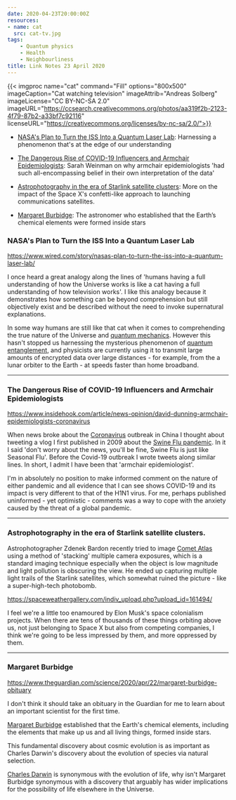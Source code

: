 ```yaml
---
date: 2020-04-23T20:00:00Z
resources:
- name: cat
  src: cat-tv.jpg
tags:
    - Quantum physics
    - Health
    - Neighbourliness
title: Link Notes 23 April 2020
---
```


{{< imgproc
    name="cat"
    command="Fill"
    options="800x500"
    imageCaption="Cat watching television"
    imageAttrib="Andreas Solberg"
    imageLicense="CC BY-NC-SA 2.0"
    imageURL="https://ccsearch.creativecommons.org/photos/aa319f2b-2123-4f79-87b2-a33bf7c92116"
    licenseURL="https://creativecommons.org/licenses/by-nc-sa/2.0/">}}

* [NASA's Plan to Turn the ISS Into a Quantum Laser Lab](/blog/links/2020/04/23/#nasas-plan-to-turn-the-iss-into-a-quantum-laser-lab): Harnessing a phenomenon that's at the edge of our understanding

* [The Dangerous Rise of COVID-19 Influencers and Armchair Epidemiologists](/blog/links/2020/04/23/#the-dangerous-rise-of-covid-19-influencers-and-armchair-epidemiologists): Sarah Weinman on why armchair epidemiologists 'had such all-encompassing belief in their own interpretation of the data'

* [Astrophotography in the era of Starlink satellite clusters](/blog/links/2020/04/23/#astrophotography-in-the-era-of-starlink-satellite-clusters): More on the impact of the Space X's confetti-like approach to launching communications satellites. 

* [Margaret Burbidge](/blog/links/2020/04/23/#margaret-burbidge): The astronomer who established that the Earth’s chemical elements were formed inside stars

<!--more-->

### NASA's Plan to Turn the ISS Into a Quantum Laser Lab

https://www.wired.com/story/nasas-plan-to-turn-the-iss-into-a-quantum-laser-lab/


I once heard a great analogy along the lines of 'humans having a full understanding of how the Universe works is like a cat having a full understanding of how television works'. I like this analogy because it demonstrates how something can be beyond comprehension but still objectively exist and be described without the need to invoke supernatural explanations. 

In some way humans are still like that cat when it comes to comprehending the true nature of the Universe and [quantum mechanics](https://en.wikipedia.org/wiki/Quantum_mechanics). However this hasn't stopped us harnessing the mysterious phenomenon of [quantum entanglement](https://en.wikipedia.org/wiki/Quantum_entanglement), and physicists are currently using it to transmit large amounts of encrypted data over large distances - for example, from the a lunar orbiter to the Earth - at speeds faster than home broadband. 

---

### The Dangerous Rise of COVID-19 Influencers and Armchair Epidemiologists
https://www.insidehook.com/article/news-opinion/david-dunning-armchair-epidemiologists-coronavirus

When news broke about the [Coronavirus](https://en.wikipedia.org/wiki/Coronavirus) outbreak in China I thought about tweeting a vlog I first published in 2009 about the [Swine Flu pandemic](https://en.wikipedia.org/wiki/2009_swine_flu_pandemic). In it I said 'don't worry about the news, you'll be fine, Swine Flu is just like Seasonal Flu'. Before the Covid-19 outbreak I wrote tweets along similar lines. In short, I admit I have been that 'armchair epidemiologist'.

I'm in absolutely no position to make informed comment on the nature of either pandemic and all evidence that I can see shows COVID-19 and its impact is very different to that of the H1N1 virus. For me, perhaps published uninformed - yet optimistic - comments was a way to cope with the anxiety caused by the threat of a global pandemic.

---

### Astrophotography in the era of Starlink satellite clusters.

Astrophotographer Zdenek Bardon recently tried to image [Comet Atlas](https://en.wikipedia.org/wiki/C/2019_Y4_(ATLAS)) using a method of 'stacking' multiple camera exposures, which is a standard imaging technique especially when the object is low magnitude and light pollution is obscuring the view. He ended up capturing multiple light trails of the Starlink satellites, which somewhat ruined the picture - like a super-high-tech photobomb.

https://spaceweathergallery.com/indiv_upload.php?upload_id=161494/

I feel we're a little too enamoured by Elon Musk's space colonialism projects. When there are tens of thousands of these things orbiting above us, not just belonging to Space X but also from competing companies, I think we're going to be less impressed by them, and more oppressed by them.

---

### Margaret Burbidge

https://www.theguardian.com/science/2020/apr/22/margaret-burbidge-obituary

I don't think it should take an obituary in the Guardian for me to learn about an important scientist for the first time.

[Margaret Burbidge](https://en.wikipedia.org/wiki/Margaret_Burbidge) established that the Earth's chemical elements, including the elements that make up us and all living things, formed inside stars.

This fundamental discovery about cosmic evolution is as important as Charles Darwin's discovery about the evolution of species via natural selection.

[Charles Darwin](https://en.wikipedia.org/wiki/Charles_Darwin) is synonymous with the evolution of life, why isn't Margaret Burbidge synonymous with a discovery that arguably has wider implications for the possibility of life elsewhere in the Universe.

